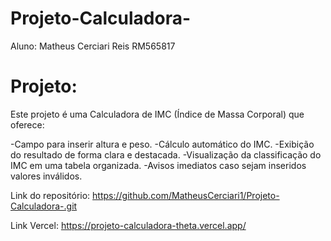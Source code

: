 # Projeto-Calculadora-

Aluno: Matheus Cerciari Reis RM565817

# Projeto:

Este projeto é uma Calculadora de IMC (Índice de Massa Corporal) que oferece:

-Campo para inserir altura e peso.
-Cálculo automático do IMC.
-Exibição do resultado de forma clara e destacada.
-Visualização da classificação do IMC em uma tabela organizada.
-Avisos imediatos caso sejam inseridos valores inválidos.

Link do repositório: https://github.com/MatheusCerciari1/Projeto-Calculadora-.git

Link Vercel: https://projeto-calculadora-theta.vercel.app/
